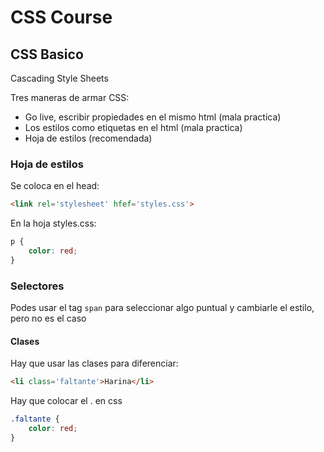 # CSS Course

## CSS Basico

Cascading Style Sheets

Tres maneras de armar CSS:

 - Go live, escribir propiedades en el mismo html (mala practica)
 - Los estilos como etiquetas en el html (mala practica)
 - Hoja de estilos (recomendada)

### Hoja de estilos

Se coloca en el head:
````html
<link rel='stylesheet' hfef='styles.css'>
````

En la hoja styles.css:

````css
p {
	color: red;
}
````

### Selectores

Podes usar el tag `span` para seleccionar algo puntual y cambiarle el estilo, pero no es el caso

#### Clases

Hay que usar las clases para diferenciar:

````html
<li class='faltante'>Harina</li>
````
Hay que colocar el . en css

````css
.faltante {
	color: red;
}
````



<!--stackedit_data:
eyJoaXN0b3J5IjpbLTE3MTQ3ODMwOTMsLTEzMDM3OTg1OTBdfQ
==
-->